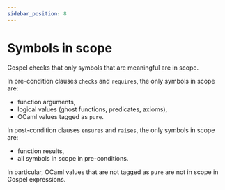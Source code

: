 ```yaml
---
sidebar_position: 8
---
```


# Symbols in scope

Gospel checks that only symbols that are meaningful are in scope.

In pre-condition clauses `checks` and `requires`, the only symbols in scope are:
- function arguments,
- logical values (ghost functions, predicates, axioms),
- OCaml values tagged as `pure`.

In post-condition clauses `ensures` and `raises`, the only symbols in scope are:
- function results,
- all symbols in scope in pre-conditions.

In particular, OCaml values that are not tagged as `pure` are not in scope in
Gospel expressions.
